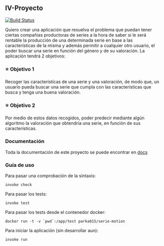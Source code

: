 ## IV-Proyecto

[![Build Status](https://parka015.semaphoreci.com/badges/serie-motion/branches/master.svg?style=shields)](https://parka015.semaphoreci.com/projects/serie-motion)

Quiero crear una aplicación que resuelva el problema que puedan tener ciertas compañias productoras de series a la hora de saber si le será rentable la producción de una determinada serie en base a las características de la misma y además permitir a cualquier otro usuario, el poder buscar una serie en función del género y de su valoración. La aplicación tendrá 2 objetivos:

### :star: Objetivo 1 

Recoger las características de una serie y una valoración, de modo que, un usuario pueda buscar una serie que cumpla con las características que busca y tenga una buena valoración.

### :star: Objetivo 2 

Por medio de estos datos recogidos, poder predecir mediante algún algoritmo la valoración que obtendría una serie, en función de sus características.


### Documentación

Toda la documentación de este proyecto se puede encontrar en [docs](https://github.com/Parka015/IV-Proyecto/tree/Objetivo-1/docs)


### Guía de uso


Para pasar una comprobación de la sintaxis:
```
invoke check
```

Para pasar los tests:
```
invoke test

```

Para pasar los tests desde el contenedor docker: 
```
docker run -t -v `pwd`:/app/test parka015/serie-motion

```

Para iniciar la aplicación (sin desarrollar aun):
```
invoke run

```




